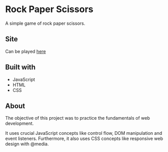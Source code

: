 # Rock Paper Scissors
A simple game of rock paper scissors.

## Site
Can be played [here](https://uauramenezes.github.io/rock-paper-scissors/)

## Built with
* JavaScript
* HTML
* CSS

## About
The objective of this project was to practice the fundamentals of web development.

It uses crucial JavaScript concepts like control flow, DOM manipulation and event listeners. Furthermore, it also uses CSS concepts like responsive web design with @media.
